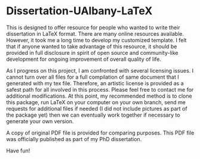 # Dissertation-UAlbany-LaTeX

This is designed to offer resource for people who wanted to write their dissertation in LaTeX format.  There are many online resources available.  However, it took me a long time to develop my customized template.  I felt that if anyone wanted to take advantage of this resource, it should be provided in full disclosure in spirit of open source and community-like development for ongoing improvement of overall quality of life.

As I progress on this project, I am confronted with several licensing issues.  I cannot turn over all files for a full compilation of same document that I generated with my tex file.  Therefore, an artistic license is provided as a safest path for all involved in this process.  Please feel free to contact me for additional modifications.  At this point, my recommended method is to clone this package, run LaTeX on your computer on your own branch, send me requests for additional files if needed (I did not include pictures as part of the package yet) then we can eventually work together if necessary to generate your own version.

A copy of original PDF file is provided for comparing purposes.  This PDF file was officially published as part of my PhD dissertation.

Have fun! 
